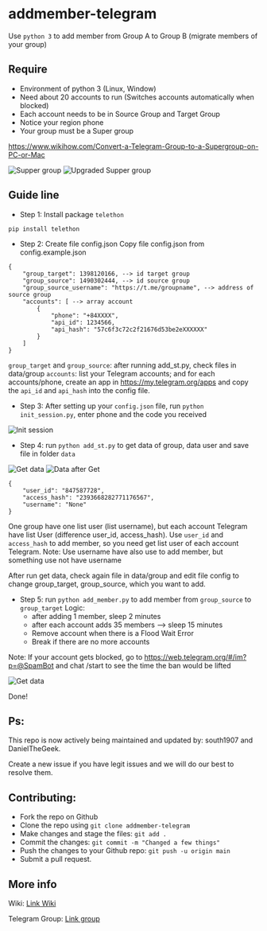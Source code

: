 # addmember-telegram
Use `python 3` to add member from Group A to Group B (migrate members of your group)


## Require
* Environment of python 3 (Linux, Window)
* Need about 20 accounts to run (Switches accounts automatically when blocked)
* Each account needs to be in Source Group and Target Group
* Notice your region phone
* Your group must be a Super group

https://www.wikihow.com/Convert-a-Telegram-Group-to-a-Supergroup-on-PC-or-Mac

![Supper group](images/note_tele.png)
![Upgraded Supper group](images/note_tele2.png)

## Guide line

* Step 1: Install package `telethon`
```
pip install telethon
```

* Step 2: Create file config.json
Copy file config.json from config.example.json

```
{
	"group_target": 1398120166, --> id target group
	"group_source": 1490302444, --> id source group
    "group_source_username": "https://t.me/groupname", --> address of source group
	"accounts": [ --> array account
		{
			"phone": "+84XXXX",
			"api_id": 1234566,
			"api_hash": "57c6f3c72c2f21676d53be2eXXXXXX"
		}
	]
}
```
`group_target` and `group_source`: after running add_st.py, check files in data/group
`accounts`: list your Telegram accounts; and for each accounts/phone, create an app in https://my.telegram.org/apps and copy the `api_id` and  `api_hash` into the config file.

* Step 3: After setting up your `config.json` file, run `python init_session.py`, enter phone and the code you received

![Init session](images/step1.png)

* Step 4: run `python add_st.py` to get data of group, data user and save file in folder `data`

![Get data](images/step2.png)
![Data after Get](images/data_step2.png)

```
{
    "user_id": "847587728",
    "access_hash": "2393668282771176567",
    "username": "None"
}
```
One group have one list user (list username), but each account Telegram have list User (difference user_id, access_hash). Use `user_id` and `access_hash` to add member, so you need get list user of each account Telegram.
Note: Use username have also use to add member, but something use not have username

After run get data, check again file in data/group and edit file config to change group_target, group_source, which you want to add.

* Step 5: run `python add_member.py` to add member from `group_source` to `group_target`
Logic: 
	* after adding 1 member, sleep 2 minutes
	* after each account adds 35 members --> sleep 15 minutes
	* Remove account when there is a Flood Wait Error
	* Break if there are no more accounts

Note: If your account gets blocked, go to https://web.telegram.org/#/im?p=@SpamBot and chat /start to see the time the ban would be lifted

![Get data](images/block.png)

Done!

## Ps: 
This repo is now actively being maintained and updated by:
south1907 and DanielTheGeek.

Create a new issue if you have legit issues and we will do our best to resolve them.

## Contributing:
* Fork the repo on Github
* Clone the repo using `git clone addmember-telegram`
* Make changes and stage the files: `git add .`
* Commit the changes: `git commit -m "Changed a few things"`
* Push the changes to your Github repo: `git push -u origin main`
* Submit a pull request.

## More info
Wiki: [Link Wiki](https://github.com/south1907/addmember-telegram/wiki/1.-Welcome)

Telegram Group: [Link group](https://t.me/amtcommunity)
